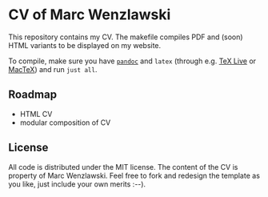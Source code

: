 # CV of Marc Wenzlawski
This repository contains my CV. The makefile compiles PDF and (soon) HTML variants to be displayed on my website. 

To compile, make sure you have [`pandoc`](https://pandoc.org) and `latex` (through e.g. [TeX Live](https://www.tug.org/texlive/) or [MacTeX](http://www.tug.org/mactex/)) and run `just all`.

## Roadmap
 - HTML CV
 - modular composition of CV

## License
All code is distributed under the MIT license. The content of the CV is property of Marc Wenzlawski. Feel free to fork and redesign the template as you like, just include your own merits :--).
